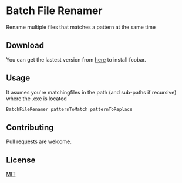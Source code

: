 # Batch File Renamer

Rename multiple files that matches a pattern at the same time 

## Download

You can get the lastest version from [here](https://github.com/DT3264/BatchFileRenamer/releases/tag/v1.0) to install foobar.

## Usage

It asumes you're matchingfiles in the path (and sub-paths if recursive) where the .exe is located
```bash
BatchFileRenamer patternToMatch patternToReplace
```

## Contributing
Pull requests are welcome.

## License
[MIT](https://choosealicense.com/licenses/mit/)
